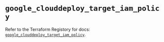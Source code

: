 # `google_clouddeploy_target_iam_policy`

Refer to the Terraform Registory for docs: [`google_clouddeploy_target_iam_policy`](https://registry.terraform.io/providers/hashicorp/google-beta/5.26.0/docs/resources/google_clouddeploy_target_iam_policy).
